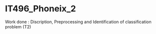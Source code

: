 # IT496_Phoneix_2

Work done :
Discription, Preprocessing and Identification of classification problem (T2)
